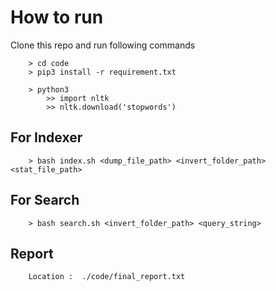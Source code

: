 # How to run
Clone this repo and run following commands  
```
    > cd code
    > pip3 install -r requirement.txt
```
```
    > python3
        >> import nltk
        >> nltk.download('stopwords')
```
## For Indexer
```
    > bash index.sh <dump_file_path> <invert_folder_path> <stat_file_path>
```
## For Search
```
    > bash search.sh <invert_folder_path> <query_string>
```
## Report
```
    Location :  ./code/final_report.txt
```
